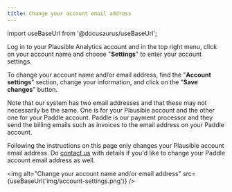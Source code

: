 ```yaml
---
title: Change your account email address
---
```


import useBaseUrl from '@docusaurus/useBaseUrl';

Log in to your Plausible Analytics account and in the top right menu, click on your account name and choose "**Settings**" to enter your account settings.

To change your account name and/or email address, find the "**Account settings**" section, change your information, and click on the "**Save changes**" button.

Note that our system has two email addresses and that these may not necessarily be the same. One is for your Plausible account and the other one for your Paddle account. Paddle is our payment processor and they send the billing emails such as invoices to the email address on your Paddle account.

Following the instructions on this page only changes your Plausible account email address. Do [contact us](https://plausible.io/contact) with details if you'd like to change your Paddle account email address as well.

<img alt="Change your account name and/or email address" src={useBaseUrl('img/account-settings.png')} />
